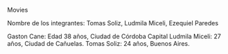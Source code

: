 Movies

Nombre de los integrantes: Tomas Soliz, Ludmila Miceli, Ezequiel Paredes

Gaston Cane: Edad 38 años, Ciudad de Córdoba Capital
Ludmila Miceli: 27 años, Ciudad de Cañuelas.
Tomas Soliz: 24 años, Buenos Aires.